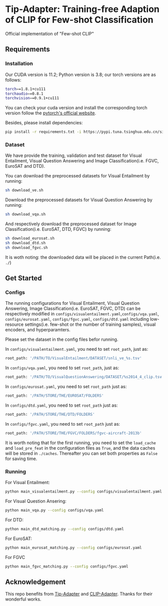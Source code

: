 # Tip-Adapter: Training-free Adaption of CLIP for Few-shot Classification
Official implementation of "Few-shot CLIP"

## Requirements
### Installation
Our CUDA version is 11.2; Python version is 3.8; our torch versions are as follows:
```bash
torch==1.8.1+cu111
torchaudio==0.8.1
torchvision==0.9.1+cu111
```
You can check your cuda version and install the corresponding torch version follow the [pytorch's official website](https://pytorch.org/get-started/previous-versions/).

Besides, please install dependencies:
```bash
pip install -r requirements.txt -i https://pypi.tuna.tsinghua.edu.cn/simple
```

### Dataset
We have provide the training, validation and test dataset for Visual Entailment, Visual Question Answering and Image Classification(i.e. FGVC, EuroSAT and DTD).

You can download the preprocessed datasets for Visual Entailment by running:
```bash
sh download_ve.sh
```

Download the preprocessed datasets for Visual Question Answering by running:
```bash
sh download_vqa.sh
```

And respectively download the preprocessed dataset for Image Classification(i.e. EuroSAT, DTD, FGVC) by running:
```bash
sh download_eurosat.sh
sh download_dtd.sh
sh download_fgvc.sh
```

It is woth noting: the downloaded data will be placed in the current Path(i.e. `./`) 

## Get Started
### Configs
The running configurations for Visual Entailment, Visual Question Answering, Image Classification(i.e. EuroSAT, FGVC, DTD) 
can be respectively modified in 
`configs/visualentailment.yaml`,`configs/vqa.yaml`,
`configs/eurosat.yaml`, `configs/fgvc.yaml`, `configs/dtd.yaml` including low-resource settings(i.e. few-shot or the number of training samples),
visual encoders, and hyperparamters.

Please set the dataset in the config files befor running. 

In `configs/visualentailment.yaml`, you need to set `root_path`, just as:
```bash
root_path: '/PATH/TO/VisualEntailment/DATASET/snli_ve_%s.tsv'
```

In `configs/vqa.yaml`, you need to set `root_path`, just as:
```bash
root_path: '/PATH/TO/VisualQuestionAnswering/DATASET/%s2014_4_clip.tsv'
```

In `configs/eurosat.yaml`, you need to set `root_path`  just as:
```bash
root_path: '/PATH/STORE/THE/EUROSAT/FOLDERS'
```

In `configs/dtd.yaml`, you need to set `root_path`  just as:
```bash
root_path: '/PATH/STORE/THE/DTD/FOLDERS'
```

In `configs/fgvc.yaml`, you need to set `root_path`  just as:
```bash
root_path: '/PATH/STORE/THE/FGVC/FOLDERS/fgvc-aircraft-2013b'
```

It is worth noting that for the first running, you need to set the `load_cache` and `load_pre_feat` in the configuration files as `True`, and the data caches will be stored in `./caches`. Thereafter you can set both properties as `False` for saving time.   

### Running
For Visual Entailment:
```bash
python main_visualentailment.py --config configs/visualentailment.yaml
```
For Visual Question Ansering:
```bash
python main_vqa.py --config configs/vqa.yaml
```
For DTD:
```bash
python main_dtd_matching.py --config configs/dtd.yaml
```
For EuroSAT:
```bash
python main_eurosat_matching.py --config configs/eurosat.yaml
```
For FGVC
```bash
python main_fgvc_matching.py --config configs/fgvc.yaml
```

## Acknowledgement
This repo benefits from [Tip-Adapter](https://github.com/gaopengcuhk/Tip-Adapter) and [CLIP-Adapter](https://github.com/gaopengcuhk/CLIP-Adapter). Thanks for their wonderful works.
